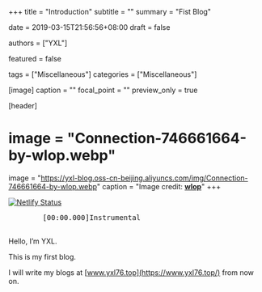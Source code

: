 +++
title = "Introduction"
subtitle = ""
summary = "Fist Blog"

date = 2019-03-15T21:56:56+08:00
draft = false

authors = ["YXL"]

featured = false

tags = ["Miscellaneous"]
categories = ["Miscellaneous"]

[image]
  caption = ""
  focal_point = ""
  preview_only = true

[header]
  # image = "Connection-746661664-by-wlop.webp"
  image = "https://yxl-blog.oss-cn-beijing.aliyuncs.com/img/Connection-746661664-by-wlop.webp"
  caption = "Image credit: [**wlop**](https://www.deviantart.com/wlop/art/Connection-746661664/)"
+++

[![Netlify Status](https://api.netlify.com/api/v1/badges/1008d0ba-6d9b-4a11-9b41-2326f3c096f2/deploy-status)](https://app.netlify.com/sites/yxl/deploys)

<link rel="stylesheet" href="../../../css/APlayer.min.css">
<div id="aplayer">
	<pre class="aplayer-lrc-content">
        [00:00.000]Instrumental
    </pre>
</div>
<script src="../../../js/APlayer.min.js"></script>

<script>
const ap = new APlayer({
    container: document.getElementById('aplayer'),
	fixed: false,
	mini: false,
	autoplay: true,
	theme: '#b7daff',
	loop: 'all',
	order: 'list',
	preload: 'auto',
	volume: 0.8,
    audio: [{
		name: 'NEXT TO YOU',
		artist: 'Ken Arai',
        //url: '../../../music/NEXT TO YOU-Ken Arai.mp3',
		//cover: '../../../music/NEXT TO YOU-Ken Arai.jpg',
		url: 'https://yxl-blog.oss-cn-beijing.aliyuncs.com/music/NEXT%20TO%20YOU-Ken%20Arai.mp3',
		cover: 'https://yxl-blog.oss-cn-beijing.aliyuncs.com/music/NEXT%20TO%20YOU-Ken%20Arai.jpg',
		mutex: true,
		listFolded: true,
    }],
	lrcType: 2,
});
</script>

Hello, I’m YXL.

This is my first blog.

I will write my blogs at [www.yxl76.top](https://www.yxl76.top/) from now on.